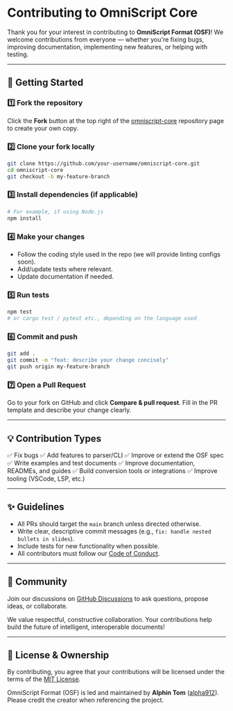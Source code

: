 # Contributing to OmniScript Core

Thank you for your interest in contributing to **OmniScript Format (OSF)**! We welcome contributions from everyone — whether you're fixing bugs, improving documentation, implementing new features, or helping with testing.

---

## 🚀 Getting Started

### 1️⃣ Fork the repository

Click the **Fork** button at the top right of the [omniscript-core](https://github.com/OmniScriptOSF/omniscript-core) repository page to create your own copy.

### 2️⃣ Clone your fork locally

```bash
git clone https://github.com/your-username/omniscript-core.git
cd omniscript-core
git checkout -b my-feature-branch
```

### 3️⃣ Install dependencies (if applicable)

```bash
# For example, if using Node.js
npm install
```

### 4️⃣ Make your changes

* Follow the coding style used in the repo (we will provide linting configs soon).
* Add/update tests where relevant.
* Update documentation if needed.

### 5️⃣ Run tests

```bash
npm test
# or cargo test / pytest etc., depending on the language used
```

### 6️⃣ Commit and push

```bash
git add .
git commit -m "feat: describe your change concisely"
git push origin my-feature-branch
```

### 7️⃣ Open a Pull Request

Go to your fork on GitHub and click **Compare & pull request**. Fill in the PR template and describe your change clearly.

---

## 💡 Contribution Types

✅ Fix bugs
✅ Add features to parser/CLI
✅ Improve or extend the OSF spec
✅ Write examples and test documents
✅ Improve documentation, READMEs, and guides
✅ Build conversion tools or integrations
✅ Improve tooling (VSCode, LSP, etc.)

---

## ✨ Guidelines

* All PRs should target the `main` branch unless directed otherwise.
* Write clear, descriptive commit messages (e.g., `fix: handle nested bullets in slides`).
* Include tests for new functionality when possible.
* All contributors must follow our [Code of Conduct](CODE_OF_CONDUCT.md).

---

## 🤝 Community

Join our discussions on [GitHub Discussions](https://github.com/OmniScriptOSF/omniscript-core/discussions) to ask questions, propose ideas, or collaborate.

We value respectful, constructive collaboration. Your contributions help build the future of intelligent, interoperable documents!

---

## 📄 License & Ownership

By contributing, you agree that your contributions will be licensed under the terms of the [MIT License](LICENSE).

OmniScript Format (OSF) is led and maintained by **Alphin Tom** ([alpha912](https://github.com/alpha912)). Please credit the creator when referencing the project.
